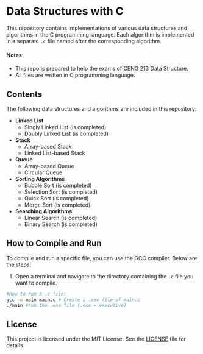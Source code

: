 # Data Structures with C
This repository contains implementations of various data structures and algorithms in the C programming language. Each algorithm is implemented in a separate `.c` file named after the corresponding algorithm.
#### Notes:
- This repo is prepared to help the exams of CENG 213 Data Structure.
- All files are written in C programming language.

## Contents
The following data structures and algorithms are included in this repository:

- **Linked List**
  - Singly Linked List (is completed)
  - Doubly Linked List (is completed)
- **Stack**
  - Array-based Stack
  - Linked List-based Stack
- **Queue**
  - Array-based Queue
  - Circular Queue
- **Sorting Algorithms**
  - Bubble Sort (is completed)
  - Selection Sort (is completed)
  - Quick Sort (is completed)
  - Merge Sort (is completed)
- **Searching Algorithms**
  - Linear Search (is completed)
  - Binary Search (is completed)

## How to Compile and Run

To compile and run a specific file, you can use the GCC compiler. Below are the steps:

1. Open a terminal and navigate to the directory containing the `.c` file you want to compile.

```bash
#How to run a .c file:
gcc -o main main.c # Create a .exe file of main.c 
./main #run the .exe file (.exe = executive)
```

## License
This project is licensed under the MIT License. See the [LICENSE](./LICENSE) file for details.